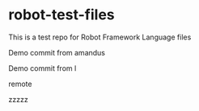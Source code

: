 # robot-test-files

This is a test repo for Robot Framework Language files

Demo commit from amandus


Demo commit from l

remote

zzzzz
